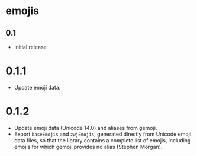 # emojis

## 0.1

  * Initial release

# 0.1.1

  * Update emoji data.

# 0.1.2

  * Update emoji data (Unicode 14.0) and aliases from gemoji.
  * Export `baseEmojis` and `zwjEmojis`, generated directly from
    Unicode emoji data files, so that the library contains a
    complete list of emojis, including emojis for which gemoji
    provides no alias (Stephen Morgan).

